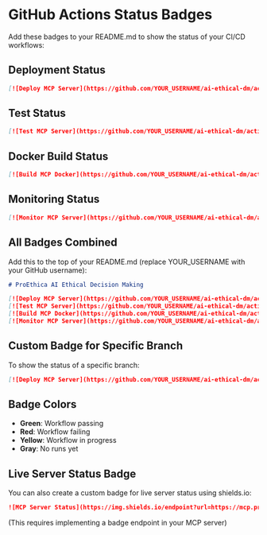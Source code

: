 # GitHub Actions Status Badges

Add these badges to your README.md to show the status of your CI/CD workflows:

## Deployment Status
```markdown
[![Deploy MCP Server](https://github.com/YOUR_USERNAME/ai-ethical-dm/actions/workflows/deploy-mcp.yml/badge.svg)](https://github.com/YOUR_USERNAME/ai-ethical-dm/actions/workflows/deploy-mcp.yml)
```

## Test Status
```markdown
[![Test MCP Server](https://github.com/YOUR_USERNAME/ai-ethical-dm/actions/workflows/test-mcp.yml/badge.svg)](https://github.com/YOUR_USERNAME/ai-ethical-dm/actions/workflows/test-mcp.yml)
```

## Docker Build Status
```markdown
[![Build MCP Docker](https://github.com/YOUR_USERNAME/ai-ethical-dm/actions/workflows/build-mcp-docker.yml/badge.svg)](https://github.com/YOUR_USERNAME/ai-ethical-dm/actions/workflows/build-mcp-docker.yml)
```

## Monitoring Status
```markdown
[![Monitor MCP Server](https://github.com/YOUR_USERNAME/ai-ethical-dm/actions/workflows/monitor-mcp.yml/badge.svg)](https://github.com/YOUR_USERNAME/ai-ethical-dm/actions/workflows/monitor-mcp.yml)
```

## All Badges Combined

Add this to the top of your README.md (replace YOUR_USERNAME with your GitHub username):

```markdown
# ProEthica AI Ethical Decision Making

[![Deploy MCP Server](https://github.com/YOUR_USERNAME/ai-ethical-dm/actions/workflows/deploy-mcp.yml/badge.svg)](https://github.com/YOUR_USERNAME/ai-ethical-dm/actions/workflows/deploy-mcp.yml)
[![Test MCP Server](https://github.com/YOUR_USERNAME/ai-ethical-dm/actions/workflows/test-mcp.yml/badge.svg)](https://github.com/YOUR_USERNAME/ai-ethical-dm/actions/workflows/test-mcp.yml)
[![Build MCP Docker](https://github.com/YOUR_USERNAME/ai-ethical-dm/actions/workflows/build-mcp-docker.yml/badge.svg)](https://github.com/YOUR_USERNAME/ai-ethical-dm/actions/workflows/build-mcp-docker.yml)
[![Monitor MCP Server](https://github.com/YOUR_USERNAME/ai-ethical-dm/actions/workflows/monitor-mcp.yml/badge.svg)](https://github.com/YOUR_USERNAME/ai-ethical-dm/actions/workflows/monitor-mcp.yml)
```

## Custom Badge for Specific Branch

To show the status of a specific branch:

```markdown
[![Deploy MCP Server](https://github.com/YOUR_USERNAME/ai-ethical-dm/actions/workflows/deploy-mcp.yml/badge.svg?branch=develop)](https://github.com/YOUR_USERNAME/ai-ethical-dm/actions/workflows/deploy-mcp.yml)
```

## Badge Colors

- **Green**: Workflow passing
- **Red**: Workflow failing
- **Yellow**: Workflow in progress
- **Gray**: No runs yet

## Live Server Status Badge

You can also create a custom badge for live server status using shields.io:

```markdown
![MCP Server Status](https://img.shields.io/endpoint?url=https://mcp.proethica.org/health/badge)
```

(This requires implementing a badge endpoint in your MCP server)